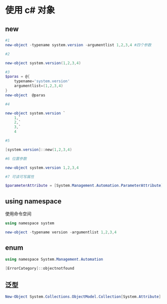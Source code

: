 # 使用 c# 对象

## new

```powershell
#1
new-object -typename system.version -argumentlist 1,2,3,4 #四个参数

#2

new-object system.version(1,2,3,4)

#3
$paras = @{
	typename='system.version'
	argumentlist=(1,2,3,4)
}
new-object  @paras

#4

new-object system.version `
	1,`
	2,`
	3,`
	4

#5

[system.version]::new(1,2,3,4)

#6 位置参数

new-object system.version 1,2,3,4

#7 可读可写属性

$parameterAttribute = [System.Management.Automation.ParameterAttribute]@{ ParameterSetName = "ByRegistryPath" Mandatory = $false }

```

## using namespace

使用命令空间

```powershell
using namespace system

new-object -typename version -argumentlist 1,2,3,4
```

## enum

```powershell
using namespace System.Management.Automation

[ErrorCategory]::objectnotfound
```

## 泛型

```powershell
New-Object System.Collections.ObjectModel.Collection[System.Attribute]
```